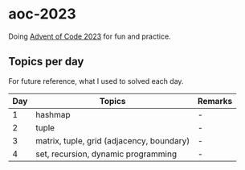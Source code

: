# aoc-2023

Doing [Advent of Code 2023](https://adventofcode.com/2023/) for fun and practice.

## Topics per day

For future reference, what I used to solved each day.

| Day | Topics | Remarks |
|-----|--------|---------|
| 1   | hashmap         | - |
| 2   | tuple           | - |
| 3   | matrix, tuple, grid (adjacency, boundary) | - |
| 4   | set, recursion, dynamic programming | - |

